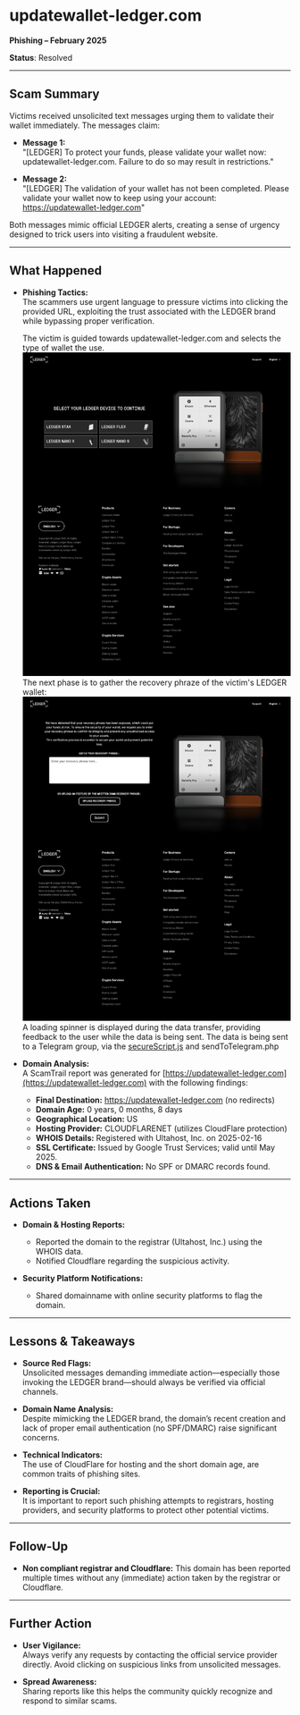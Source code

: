 # updatewallet-ledger.com  

**Phishing – February 2025**

**Status**: Resolved

---

## Scam Summary

Victims received unsolicited text messages urging them to validate their wallet immediately. The messages claim:

- **Message 1:**  
  "[LEDGER] To protect your funds, please validate your wallet now: updatewallet-ledger.com. Failure to do so may result in restrictions."  

- **Message 2:**  
  "[LEDGER] The validation of your wallet has not been completed. Please validate your wallet now to keep using your account: https://updatewallet-ledger.com"

Both messages mimic official LEDGER alerts, creating a sense of urgency designed to trick users into visiting a fraudulent website.

---

## What Happened

- **Phishing Tactics:**  
  The scammers use urgent language to pressure victims into clicking the provided URL, exploiting the trust associated with the LEDGER brand while bypassing proper verification.

  The victim is guided towards updatewallet-ledger.com and selects the type of wallet the use.
![updatewallet-ledger.com_index.jpeg](https://github.com/ScamSleuth/ScamSleuth-Resource-Center/blob/7ffe35b647a41b03a363397b2463de96b8152f74/updatewallet-ledger.com/updatewallet-ledger.com_index.png)
  The next phase is to gather the recovery phraze of the victim's LEDGER wallet:
![updatewallet-ledger.com_recovery.jpeg](https://github.com/ScamSleuth/ScamSleuth-Resource-Center/blob/255129d0d144d3afb91fd2e082b8bde19924b886/updatewallet-ledger.com/updatewallet-ledger.com_recovery.png)
  A loading spinner is displayed during the data transfer, providing feedback to the user while the data is being sent. The data is being sent to a Telegram group, via the [secureScript.js](./secureScript.js) and sendToTelegram.php


- **Domain Analysis:**  
  A ScamTrail report was generated for [https://updatewallet-ledger.com](https://updatewallet-ledger.com) with the following findings:
  - **Final Destination:** https://updatewallet-ledger.com (no redirects)
  - **Domain Age:** 0 years, 0 months, 8 days  
  - **Geographical Location:** US  
  - **Hosting Provider:** CLOUDFLARENET (utilizes CloudFlare protection)  
  - **WHOIS Details:** Registered with Ultahost, Inc. on 2025-02-16 
  - **SSL Certificate:** Issued by Google Trust Services; valid until May 2025.  
  - **DNS & Email Authentication:** No SPF or DMARC records found.

---

## Actions Taken

- **Domain & Hosting Reports:**  
  - Reported the domain to the registrar (Ultahost, Inc.) using the WHOIS data.  
  - Notified Cloudflare regarding the suspicious activity.

- **Security Platform Notifications:**  
  - Shared domainname with online security platforms to flag the domain.

---

## Lessons & Takeaways 

- **Source Red Flags:**  
  Unsolicited messages demanding immediate action—especially those invoking the LEDGER brand—should always be verified via official channels.

- **Domain Name Analysis:**  
  Despite mimicking the LEDGER brand, the domain’s recent creation and lack of proper email authentication (no SPF/DMARC) raise significant concerns.

- **Technical Indicators:**  
  The use of CloudFlare for hosting and the short domain age, are common traits of phishing sites.

- **Reporting is Crucial:**  
  It is important to report such phishing attempts to registrars, hosting providers, and security platforms to protect other potential victims.

---

## Follow-Up

- **Non compliant registrar and Cloudflare:**
  This domain has been reported multiple times without any (immediate) action taken by the registrar or Cloudflare.


---
## Further Action

- **User Vigilance:**  
  Always verify any requests by contacting the official service provider directly. Avoid clicking on suspicious links from unsolicited messages.

- **Spread Awareness:**  
  Sharing reports like this helps the community quickly recognize and respond to similar scams.


